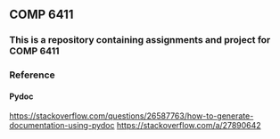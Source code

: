 ## COMP 6411
### This is a repository containing assignments and project for COMP 6411

### Reference

#### Pydoc
https://stackoverflow.com/questions/26587763/how-to-generate-documentation-using-pydoc
https://stackoverflow.com/a/27890642
